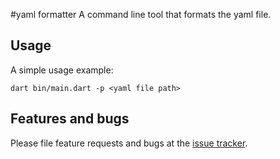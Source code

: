 #yaml formatter
A command line tool that formats the yaml file.

## Usage

A simple usage example:

```shell
dart bin/main.dart -p <yaml file path>
```

## Features and bugs

Please file feature requests and bugs at the [issue tracker][tracker].

[tracker]: http://example.com/issues/replaceme
